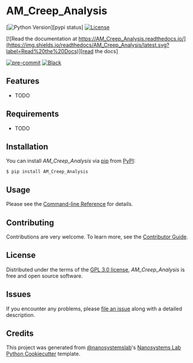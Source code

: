 # AM_Creep_Analysis

[![Python Version](https://img.shields.io/pypi/pyversions/AM_Creep_Analysis)][pypi status]
[![License](https://img.shields.io/pypi/l/AM_Creep_Analysis)][license]

[![Read the documentation at https://AM_Creep_Analysis.readthedocs.io/](https://img.shields.io/readthedocs/AM_Creep_Analysis/latest.svg?label=Read%20the%20Docs)][read the docs]

[![pre-commit](https://img.shields.io/badge/pre--commit-enabled-brightgreen?logo=pre-commit&logoColor=white)][pre-commit]
[![Black](https://img.shields.io/badge/code%20style-black-000000.svg)][black]

[read the docs]: https://AM_Creep_Analysis.readthedocs.io/
[pre-commit]: https://github.com/pre-commit/pre-commit
[black]: https://github.com/psf/black

## Features

- TODO

## Requirements

- TODO

## Installation

You can install _AM_Creep_Analysis_ via [pip] from [PyPI]:

```console
$ pip install AM_Creep_Analysis
```

## Usage

Please see the [Command-line Reference] for details.

## Contributing

Contributions are very welcome.
To learn more, see the [Contributor Guide].

## License

Distributed under the terms of the [GPL 3.0 license][license],
_AM_Creep_Analysis_ is free and open source software.

## Issues

If you encounter any problems,
please [file an issue] along with a detailed description.

## Credits

This project was generated from [@nanosystemslab]'s [Nanosystems Lab Python Cookiecutter] template.

[@nanosystemslab]: https://github.com/nanosystemslab
[pypi]: https://pypi.org/
[Nanosystems Lab Python Cookiecutter]: https://github.com/nanosystemslab/cookiecutter-nanosystemslab
[file an issue]: https://github.com/mattnakamura/AM_Creep_Analysis/issues
[pip]: https://pip.pypa.io/

<!-- github-only -->

[license]: https://github.com/mattnakamura/AM_Creep_Analysis/blob/main/LICENSE
[contributor guide]: https://github.com/mattnakamura/AM_Creep_Analysis/blob/main/CONTRIBUTING.md
[command-line reference]: https://AM_Creep_Analysis.readthedocs.io/en/latest/usage.html

